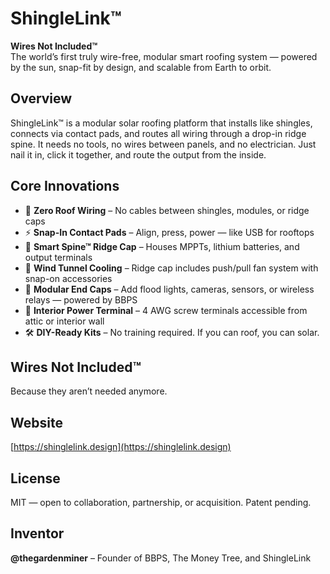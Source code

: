 
# ShingleLink™

**Wires Not Included™**  
The world’s first truly wire-free, modular smart roofing system — powered by the sun, snap-fit by design, and scalable from Earth to orbit.

## Overview

ShingleLink™ is a modular solar roofing platform that installs like shingles, connects via contact pads, and routes all wiring through a drop-in ridge spine. It needs no tools, no wires between panels, and no electrician. Just nail it in, click it together, and route the output from the inside.

## Core Innovations

- 🔌 **Zero Roof Wiring** – No cables between shingles, modules, or ridge caps
- ⚡ **Snap-In Contact Pads** – Align, press, power — like USB for rooftops
- 🧠 **Smart Spine™ Ridge Cap** – Houses MPPTs, lithium batteries, and output terminals
- 💨 **Wind Tunnel Cooling** – Ridge cap includes push/pull fan system with snap-on accessories
- 🔗 **Modular End Caps** – Add flood lights, cameras, sensors, or wireless relays — powered by BBPS
- 🧱 **Interior Power Terminal** – 4 AWG screw terminals accessible from attic or interior wall
- 🛠️ **DIY-Ready Kits** – No training required. If you can roof, you can solar.

## Wires Not Included™

Because they aren’t needed anymore.

## Website

[https://shinglelink.design](https://shinglelink.design)

## License

MIT — open to collaboration, partnership, or acquisition. Patent pending.

## Inventor

**@thegardenminer** – Founder of BBPS, The Money Tree, and ShingleLink
